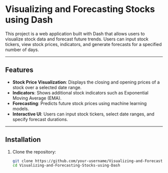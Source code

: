 # Visualizing and Forecasting Stocks using Dash

This project is a web application built with Dash that allows users to visualize stock data and forecast future trends. Users can input stock tickers, view stock prices, indicators, and generate forecasts for a specified number of days.

---

## Features

- **Stock Price Visualization**: Displays the closing and opening prices of a stock over a selected date range.
- **Indicators**: Shows additional stock indicators such as Exponential Moving Average (EMA).
- **Forecasting**: Predicts future stock prices using machine learning models.
- **Interactive UI**: Users can input stock tickers, select date ranges, and specify forecast durations.

---

## Installation

1. Clone the repository:
   ```bash
   git clone https://github.com/your-username/Visualizing-and-Forecasting-Stocks-using-Dash.git
   cd Visualizing-and-Forecasting-Stocks-using-Dash
